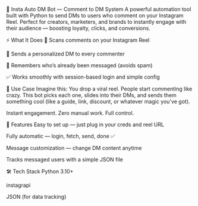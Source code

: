 📩 Insta Auto DM Bot — Comment to DM System
A powerful automation tool built with Python to send DMs to users who comment on your Instagram Reel. Perfect for creators, marketers, and brands to instantly engage with their audience — boosting loyalty, clicks, and conversions.

⚡ What It Does
🔎 Scans comments on your Instagram Reel

💌 Sends a personalized DM to every commenter

💾 Remembers who’s already been messaged (avoids spam)

✅ Works smoothly with session-based login and simple config

📸 Use Case
Imagine this:
You drop a viral reel.
People start commenting like crazy.
This bot picks each one, slides into their DMs, and sends them something cool (like a guide, link, discount, or whatever magic you’ve got).

Instant engagement. Zero manual work. Full control.

🧠 Features
Easy to set up — just plug in your creds and reel URL

Fully automatic — login, fetch, send, done ✅

Message customization — change DM content anytime

Tracks messaged users with a simple JSON file

🛠️ Tech Stack
Python 3.10+

instagrapi

JSON (for data tracking)
